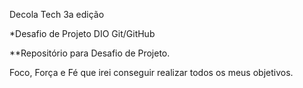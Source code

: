 Decola Tech 3a edição

*Desafio de Projeto DIO Git/GitHub

**Repositório para Desafio de Projeto.

Foco, Força e Fé que irei conseguir realizar todos os meus objetivos.
